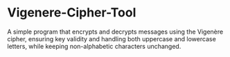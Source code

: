 # Vigenere-Cipher-Tool
A simple program that encrypts and decrypts messages using the Vigenère cipher, ensuring key validity and handling both uppercase and lowercase letters, while keeping non-alphabetic characters unchanged.
